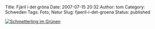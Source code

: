 Title: Fjäril i det gröna
Date: 2007-07-15 20:32
Author: tom
Category: Schweden
Tags: Foto, Natur
Slug: fjaeril-i-det-groena
Status: published

[![Schmetterling im
Grünen](/pic/fjariligront_s.jpg "Schmetterling im Grünen")](/pic/fjariligront_l.jpg)

